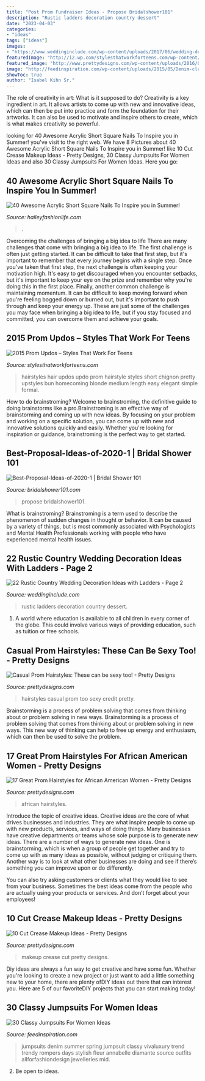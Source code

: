 ```yaml
---
title: "Post Prom Fundraiser Ideas - Propose Bridalshower101"
description: "Rustic ladders decoration country dessert"
date: "2023-04-03"
categories:
- "ideas"
tags: ["ideas"]
images:
- "https://www.weddinginclude.com/wp-content/uploads/2017/06/wedding-dessert-with-ladders.jpg"
featuredImage: "http://i2.wp.com/stylesthatworkforteens.com/wp-content/uploads/2015/01/2015-Prom-Updos-17.jpg?resize=487,906"
featured_image: "http://www.prettydesigns.com/wp-content/uploads/2016/03/casual-prom-hairstyles.jpg"
image: "http://feedinspiration.com/wp-content/uploads/2015/05/Denim-classy-jumpsuit.jpg"
ShowToc: true
author: "Isabel Kihn Sr."
---
```



The role of creativity in art: What is it supposed to do?
Creativity is a key ingredient in art. It allows artists to come up with new and innovative ideas, which can then be put into practice and form the foundation for their artworks. It can also be used to motivate and inspire others to create, which is what makes creativity so powerful.

	

		
looking for 40 Awesome Acrylic Short Square Nails To Inspire you in Summer! you've visit to the right web. We have 8 Pictures about 40 Awesome Acrylic Short Square Nails To Inspire you in Summer! like 10 Cut Crease Makeup Ideas - Pretty Designs, 30 Classy Jumpsuits For Women Ideas and also 30 Classy Jumpsuits For Women Ideas. Here you go:
		
    
## 40 Awesome Acrylic Short Square Nails To Inspire You In Summer!

<img loading=lazy src="https://haileyfashionlife.com/wp-content/uploads/2021/05/20-5-769x1154.jpg" onerror="this.onerror=null;this.src='https://tse1.mm.bing.net/th?id=OIP.6OtLinvpd6ZbcKFQzxaligHaLH&amp;pid=15.1';" alt="40 Awesome Acrylic Short Square Nails To Inspire you in Summer!">

_Source: haileyfashionlife.com_

>. 

	

Overcoming the challenges of bringing a big idea to life
There are many challenges that come with bringing a big idea to life. The first challenge is often just getting started. It can be difficult to take that first step, but it's important to remember that every journey begins with a single step. Once you've taken that first step, the next challenge is often keeping your motivation high. It's easy to get discouraged when you encounter setbacks, but it's important to keep your eye on the prize and remember why you're doing this in the first place. Finally, another common challenge is maintaining momentum. It can be difficult to keep moving forward when you're feeling bogged down or burned out, but it's important to push through and keep your energy up. These are just some of the challenges you may face when bringing a big idea to life, but if you stay focused and committed, you can overcome them and achieve your goals.

    
## 2015 Prom Updos – Styles That Work For Teens

<img loading=lazy src="http://i2.wp.com/stylesthatworkforteens.com/wp-content/uploads/2015/01/2015-Prom-Updos-17.jpg?resize=487,906" onerror="this.onerror=null;this.src='https://tse1.mm.bing.net/th?id=OIP.BbHDMFX47JpQaQHA7ILK8AHaNx&amp;pid=15.1';" alt="2015 Prom Updos – Styles That Work For Teens">

_Source: stylesthatworkforteens.com_

>hairstyles hair updos updo prom hairstyle styles short chignon pretty upstyles bun homecoming blonde medium length easy elegant simple formal. 

	

How to do brainstroming?
Welcome to brainstroming, the definitive guide to doing brainstorms like a pro.Brainstroming is an effective way of brainstorming and coming up with new ideas. By focusing on your problem and working on a specific solution, you can come up with new and innovative solutions quickly and easily. Whether you're looking for inspiration or guidance, brainstroming is the perfect way to get started.

    
## Best-Proposal-Ideas-of-2020-1 | Bridal Shower 101

<img loading=lazy src="https://bridalshower101.com/wp-content/uploads/2020/02/Best-Proposal-Ideas-of-2020-1.png" onerror="this.onerror=null;this.src='https://tse4.mm.bing.net/th?id=OIP.4qaK1d3sF1enP4AYk8KJAAHaQS&amp;pid=15.1';" alt="Best-Proposal-Ideas-of-2020-1 | Bridal Shower 101">

_Source: bridalshower101.com_

>propose bridalshower101. 

	

What is brainstroming?
Brainstroming is a term used to describe the phenomenon of sudden changes in thought or behavior. It can be caused by a variety of things, but is most commonly associated with Psychologists and Mental Health Professionals working with people who have experienced mental health issues.

    
## 22 Rustic Country Wedding Decoration Ideas With Ladders - Page 2

<img loading=lazy src="https://www.weddinginclude.com/wp-content/uploads/2017/06/wedding-dessert-with-ladders.jpg" onerror="this.onerror=null;this.src='https://tse3.mm.bing.net/th?id=OIP.4R2fNlqcj2-URYSBE9zwJQHaLG&amp;pid=15.1';" alt="22 Rustic Country Wedding Decoration Ideas with Ladders - Page 2">

_Source: weddinginclude.com_

>rustic ladders decoration country dessert. 

	

1. A world where education is available to all children in every corner of the globe. This could involve various ways of providing education, such as tuition or free schools. 

    
## Casual Prom Hairstyles: These Can Be Sexy Too! - Pretty Designs

<img loading=lazy src="http://www.prettydesigns.com/wp-content/uploads/2016/03/casual-prom-hairstyles.jpg" onerror="this.onerror=null;this.src='https://tse1.mm.bing.net/th?id=OIP.xYmg7QsjWDoxPtSuECia6AHaJ3&amp;pid=15.1';" alt="Casual Prom Hairstyles: These can be sexy too! - Pretty Designs">

_Source: prettydesigns.com_

>hairstyles casual prom too sexy credit pretty. 

	

Brainstorming is a process of problem solving that comes from thinking about or problem solving in new ways.
Brainstorming is a process of problem solving that comes from thinking about or problem solving in new ways. This new way of thinking can help to free up energy and enthusiasm, which can then be used to solve the problem.

    
## 17 Great Prom Hairstyles For African American Women - Pretty Designs

<img loading=lazy src="http://www.prettydesigns.com/wp-content/uploads/2014/05/CURLY-LOVE.jpg" onerror="this.onerror=null;this.src='https://tse2.mm.bing.net/th?id=OIP.O0DPkoHzkDDKt_9JCo3RnQHaKM&amp;pid=15.1';" alt="17 Great Prom Hairstyles for African American Women - Pretty Designs">

_Source: prettydesigns.com_

>african hairstyles. 

	

Introduce the topic of creative ideas.
Creative ideas are the core of what drives businesses and industries. They are what inspire people to come up with new products, services, and ways of doing things. Many businesses have creative departments or teams whose sole purpose is to generate new ideas.
There are a number of ways to generate new ideas. One is brainstorming, which is when a group of people get together and try to come up with as many ideas as possible, without judging or critiquing them. Another way is to look at what other businesses are doing and see if there’s something you can improve upon or do differently.

You can also try asking customers or clients what they would like to see from your business. Sometimes the best ideas come from the people who are actually using your products or services. And don’t forget about your employees!

    
## 10 Cut Crease Makeup Ideas - Pretty Designs

<img loading=lazy src="http://www.prettydesigns.com/wp-content/uploads/2014/12/Latestwomenfashionn.jpg" onerror="this.onerror=null;this.src='https://tse2.mm.bing.net/th?id=OIP.KTIFJf0_wLQnAU9VLpUc0gHaKR&amp;pid=15.1';" alt="10 Cut Crease Makeup Ideas - Pretty Designs">

_Source: prettydesigns.com_

>makeup crease cut pretty designs. 

	

Diy ideas are always a fun way to get creative and have some fun. Whether you're looking to create a new project or just want to add a little something new to your home, there are plenty ofDIY ideas out there that can interest you. Here are 5 of our favoriteDIY projects that you can start making today!

    
## 30 Classy Jumpsuits For Women Ideas

<img loading=lazy src="http://feedinspiration.com/wp-content/uploads/2015/05/Denim-classy-jumpsuit.jpg" onerror="this.onerror=null;this.src='https://tse3.mm.bing.net/th?id=OIP.sh3z-d_oR0FTzvg9H4SenAHaLH&amp;pid=15.1';" alt="30 Classy Jumpsuits For Women Ideas">

_Source: feedinspiration.com_

>jumpsuits denim summer spring jumpsuit classy vivaluxury trend trendy rompers days stylish fleur annabelle diamante source outfits allforfashiondesign jewelleries mid. 

	

2. Be open to ideas.

